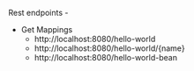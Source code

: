 Rest endpoints -
* Get Mappings
  * http://localhost:8080/hello-world
  * http://localhost:8080/hello-world/{name}
  * http://localhost:8080/hello-world-bean
